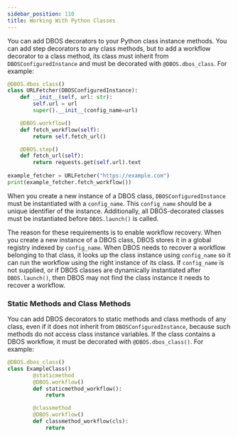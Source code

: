 ```yaml
---
sidebar_position: 110
title: Working With Python Classes
---
```


You can add DBOS decorators to your Python class instance methods.
You can add step decorators to any class methods, but to add a workflow decorator to a class method, its class must inherit from `DBOSConfiguredInstance` and must be decorated with `@DBOS.dbos_class`.
For example:

```python
@DBOS.dbos_class()
class URLFetcher(DBOSConfiguredInstance):
    def __init__(self, url: str):
        self.url = url
        super().__init__(config_name=url)

    @DBOS.workflow()
    def fetch_workflow(self):
        return self.fetch_url()

    @DBOS.step()
    def fetch_url(self):
        return requests.get(self.url).text
    
example_fetcher = URLFetcher("https://example.com")
print(example_fetcher.fetch_workflow())
```

When you create a new instance of a DBOS class,  `DBOSConfiguredInstance` must be instantiated with a `config_name`.
This `config_name` should be a unique identifier of the instance.
Additionally, all DBOS-decorated classes must be instantiated before `DBOS.launch()` is called.

The reason for these requirements is to enable workflow recovery.
When you create a new instance of a DBOS class, DBOS stores it in a global registry indexed by `config_name`.
When DBOS needs to recover a workflow belonging to that class, it looks up the class instance using `config_name` so it can run the workflow using the right instance of its class.
If `config_name` is not supplied, or if DBOS classes are dynamically instantiated after `DBOS.launch()`, then DBOS may not find the class instance it needs to recover a workflow.

### Static Methods and Class Methods

You can add DBOS decorators to static methods and class methods of any class, even if it does not inherit from `DBOSConfiguredInstance`, because such methods do not access class instance variables.
If the class contains a DBOS workflow, it must be decorated with `@DBOS.dbos_class()`.
For example:

```python
@DBOS.dbos_class()
class ExampleClass()
        @staticmethod
        @DBOS.workflow()
        def staticmethod_workflow():
            return

        @classmethod
        @DBOS.workflow()
        def classmethod_workflow(cls):
            return
```